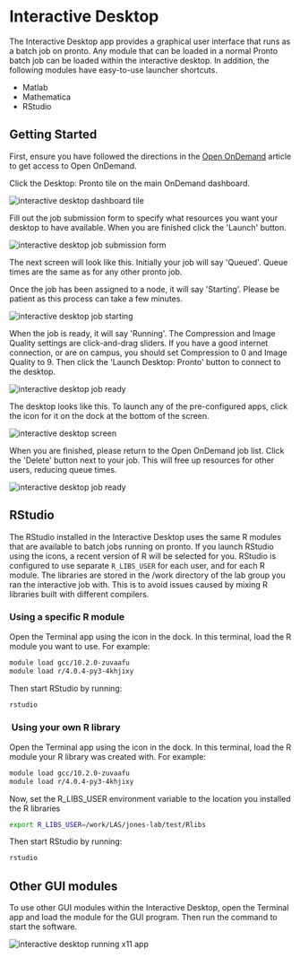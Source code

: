 # Interactive Desktop

The Interactive Desktop app provides a graphical user interface that runs as a batch job on pronto. Any module that can be loaded in a normal Pronto batch job can be loaded within the interactive desktop. In addition, the following modules have easy-to-use launcher shortcuts.

* Matlab
* Mathematica
* RStudio

Getting Started
---------------

First, ensure you have followed the directions in the [Open OnDemand](index.md) article to get access to Open OnDemand.

Click the Desktop: Pronto tile on the main OnDemand dashboard.

![interactive desktop dashboard tile](img/interactive_desktop_tile_1.png)

Fill out the job submission form to specify what resources you want your desktop to have available. When you are finished click the 'Launch' button.

![interactive desktop job submission form](img/interactive_desktop_form_0.png)

The next screen will look like this. Initially your job will say 'Queued'. Queue times are the same as for any other pronto job.

Once the job has been assigned to a node, it will say 'Starting'. Please be patient as this process can take a few minutes.

![interactive desktop job starting](img/interactive_desktop_starting_2.png)

When the job is ready, it will say 'Running'. The Compression and Image Quality settings are click-and-drag sliders. If you have a good internet connection, or are on campus, you should set Compression to 0 and Image Quality to 9. Then click the 'Launch Desktop: Pronto' button to connect to the desktop.

![interactive desktop job ready](img/interactive_desktop_ready_2.png)

The desktop looks like this. To launch any of the pre-configured apps, click the icon for it on the dock at the bottom of the screen. 

![interactive desktop screen](img/interactive_desktop_screen_1.png)

When you are finished, please return to the Open OnDemand job list. Click the 'Delete' button next to your job. This will free up resources for other users, reducing queue times.

![interactive desktop job ready](img/interactive_desktop_ready_2.png)

RStudio
-------

The RStudio installed in the Interactive Desktop uses the same R modules that are available to batch jobs running on pronto. If you launch RStudio using the icons, a recent version of R will be selected for you. RStudio is configured to use separate `R_LIBS_USER` for each user, and for each R module. The libraries are stored in the /work directory of the lab group you ran the interactive job with. This is to avoid issues caused by mixing R libraries built with different compilers.

### Using a specific R module

Open the Terminal app using the icon in the dock. In this terminal, load the R module you want to use. For example:

```bash
module load gcc/10.2.0-zuvaafu
module load r/4.0.4-py3-4khjixy
```

Then start RStudio by running:

```bash
rstudio
```
###  Using your own R library

Open the Terminal app using the icon in the dock. In this terminal, load the R module your R library was created with. For example:

```bash
module load gcc/10.2.0-zuvaafu
module load r/4.0.4-py3-4khjixy
```
Now, set the R_LIBS_USER environment variable to the location you installed the R libraries

```bash
export R_LIBS_USER=/work/LAS/jones-lab/test/Rlibs
```

Then start RStudio by running:

```bash
rstudio
```

Other GUI modules
-----------------

To use other GUI modules within the Interactive Desktop, open the Terminal app and load the module for the GUI program. Then run the command to start the software.

![interactive desktop running x11 app](img/interactive_desktop_x11.png)